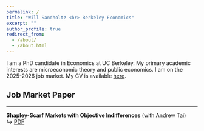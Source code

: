 ```yaml
---
permalink: /
title: "Will Sandholtz <br> Berkeley Economics"
excerpt: ""
author_profile: true
redirect_from: 
  - /about/
  - /about.html
---
```


I am a PhD candidate in Economics at UC Berkeley.  My primary academic interests are microeconomic theory and public economics.  I am on the 2025-2026 job market.  My CV is available [here](https://willsandholtz.github.io/files/whs_cv.pdf).

## Job Market Paper
---

**Shapley-Scarf Markets with Objective Indifferences** (with Andrew Tai)  
&#x21AA; [PDF](sandholtztai_shapleyscarf.pdf) 
